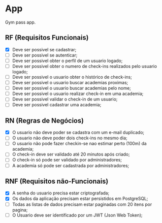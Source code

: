 # App

Gym pass app.

## RF (Requisitos Funcionais)

- [X] Deve ser possivel se cadastrar;
- [ ] Deve ser possivel se autenticar;
- [ ] Deve ser possivel obter o perfil de um usuario logado;
- [ ] Deve ser possivel obter o numero de check-ins realizados pelo usuario logado;
- [ ] Deve ser possivel o usuario obter o histórico de check-ins;
- [ ] Deve ser possivel o usuario buscar academias proximas;
- [ ] Deve ser possivel o usuario buscar academias pelo nome;
- [ ] Deve ser possivel o usuario realizar check-in em uma academia;
- [ ] Deve ser possivel validar o check-in de um usuario;
- [ ] Deve ser possivel cadastrar uma academia;

## RN (Regras de Negócios)

- [X] O usuario não deve poder se cadastra com um e-mail duplicado;
- [ ] O usuario não deve poder dois check-ins no mesmo dia;
- [ ] O usuario não pode fazer checkin-se nao estimar perto (100m) da academia;
- [ ] O check-in deve ser validado até 20 minutos após criado;
- [ ] O check-in só pode ser validado por administradores;
- [ ] A academia só pode ser cadastrada por administradores;

## RNF (Requisitos não-Funcionais)

- [X] A senha do usuario precisa estar criptografada;
- [X] Os dados da aplicação precisam estar persistidos em PostgreSQL;
- [ ] Todas as listas de dados precisam estar paginadas com 20 itens por pagina;
- [ ] O Usuario deve ser identificado por um JWT (Json Web Token);
